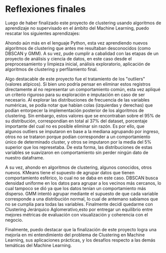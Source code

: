 # Reflexiones finales

Luego de haber finalizado este proyecto de clustering usando algoritmos de aprendizaje no supervisado en el ámbito del Machine Learning, puedo rescatar los siguientes aprendizajes:

Ahondo aún más en el lenguaje Python, esta vez aprendiendo nuevos algoritmos de clustering que antes me resultaban desconocidos (como DBSCAN y GMM). A su vez, pude cumplir a cabalidad con las etapas de un proyecto de análisis y ciencia de datos, en este caso desde el preprocesamiento y limpieza inicial, análisis exploratorio, aplicación de algoritmos de clustering y perfilamiento final.

Algo destacable de este proyecto fue el tratamiento de los "outliers" (valores atípicos). Si bien uno podría pensar en eliminar estos registros directamente al no representar un comportamiento común, esta vez apliqué un criterio riguroso para su exploración e imputación en caso de ser necesario. Al explorar las distribuciones de frecuencia de las variables numéricas, se podía notar que habían colas (izquierdas y derechas) que podían entorpecer la implementación posterior de los algoritmos de clustering. Sin embargo, estos valores que se encontraban sobre el 95% de su distribución, correspondían en total al 37% del dataset, porcentaje importante del cual no es posible eliminar sin razón. Es por ello, que algunos outliers se imputaron en base a la mediana agrupando por ingreso, otros no se trataron porque podían corresponder a un comportamiento único de determinado cluster, y otros se imputaron por la media del 5% superior que los represetaba. De esta forma, las distribuciones de estas variables se suavizaron en comportamiento sin perder ningún dato de nuestro dataframe. 

A su vez, ahondo en algoritmos de clustering, algunos conocidos, otros nuevos. KMeans tiene el supuesto de agrupar datos que tienen comportamiento esférico, lo cual no se daba en este caso. DBSCAN busca densidad uniforme en los datos para agrupar a los vecinos más cercanos, lo cual tampoco se dió ya que los datos tenían un comportamiento más disperso. GMM intentó agrupar mediante el supuesto de que cada variable corresponde a una distribución normal, lo cual de antemano sabíamos que no se cumplía para todas las variables. Finalmente decidí quedarme con Clustering Jerárquico Aglomerativo,esto por entregar un equilibrio entre mejores métricas de evaluación con visualización y coherencia con el negocio.

Finalmente, puedo destacar que la finalización de este proyecto logra una mejoría en mi entendimiento del problema de Clustering en Machine Learning, sus aplicaciones prácticas, y los desafíos respecto a las demás temáticas del Machine Learning.
